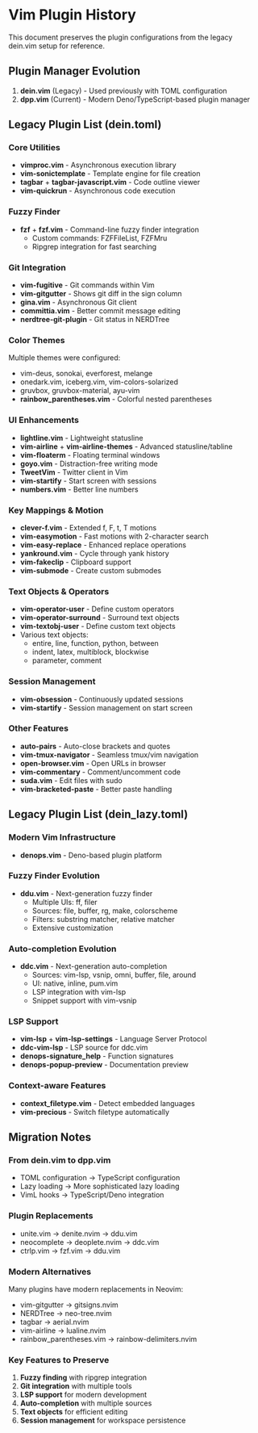 # Vim Plugin History

This document preserves the plugin configurations from the legacy dein.vim setup for reference.

## Plugin Manager Evolution

1. **dein.vim** (Legacy) - Used previously with TOML configuration
2. **dpp.vim** (Current) - Modern Deno/TypeScript-based plugin manager

## Legacy Plugin List (dein.toml)

### Core Utilities
- **vimproc.vim** - Asynchronous execution library
- **vim-sonictemplate** - Template engine for file creation
- **tagbar** + **tagbar-javascript.vim** - Code outline viewer
- **vim-quickrun** - Asynchronous code execution

### Fuzzy Finder
- **fzf** + **fzf.vim** - Command-line fuzzy finder integration
  - Custom commands: FZFFileList, FZFMru
  - Ripgrep integration for fast searching

### Git Integration
- **vim-fugitive** - Git commands within Vim
- **vim-gitgutter** - Shows git diff in the sign column
- **gina.vim** - Asynchronous Git client
- **committia.vim** - Better commit message editing
- **nerdtree-git-plugin** - Git status in NERDTree

### Color Themes
Multiple themes were configured:
- vim-deus, sonokai, everforest, melange
- onedark.vim, iceberg.vim, vim-colors-solarized
- gruvbox, gruvbox-material, ayu-vim
- **rainbow_parentheses.vim** - Colorful nested parentheses

### UI Enhancements
- **lightline.vim** - Lightweight statusline
- **vim-airline** + **vim-airline-themes** - Advanced statusline/tabline
- **vim-floaterm** - Floating terminal windows
- **goyo.vim** - Distraction-free writing mode
- **TweetVim** - Twitter client in Vim
- **vim-startify** - Start screen with sessions
- **numbers.vim** - Better line numbers

### Key Mappings & Motion
- **clever-f.vim** - Extended f, F, t, T motions
- **vim-easymotion** - Fast motions with 2-character search
- **vim-easy-replace** - Enhanced replace operations
- **yankround.vim** - Cycle through yank history
- **vim-fakeclip** - Clipboard support
- **vim-submode** - Create custom submodes

### Text Objects & Operators
- **vim-operator-user** - Define custom operators
- **vim-operator-surround** - Surround text objects
- **vim-textobj-user** - Define custom text objects
- Various text objects:
  - entire, line, function, python, between
  - indent, latex, multiblock, blockwise
  - parameter, comment

### Session Management
- **vim-obsession** - Continuously updated sessions
- **vim-startify** - Session management on start screen

### Other Features
- **auto-pairs** - Auto-close brackets and quotes
- **vim-tmux-navigator** - Seamless tmux/vim navigation
- **open-browser.vim** - Open URLs in browser
- **vim-commentary** - Comment/uncomment code
- **suda.vim** - Edit files with sudo
- **vim-bracketed-paste** - Better paste handling

## Legacy Plugin List (dein_lazy.toml)

### Modern Vim Infrastructure
- **denops.vim** - Deno-based plugin platform

### Fuzzy Finder Evolution
- **ddu.vim** - Next-generation fuzzy finder
  - Multiple UIs: ff, filer
  - Sources: file, buffer, rg, make, colorscheme
  - Filters: substring matcher, relative matcher
  - Extensive customization

### Auto-completion Evolution
- **ddc.vim** - Next-generation auto-completion
  - Sources: vim-lsp, vsnip, omni, buffer, file, around
  - UI: native, inline, pum.vim
  - LSP integration with vim-lsp
  - Snippet support with vim-vsnip

### LSP Support
- **vim-lsp** + **vim-lsp-settings** - Language Server Protocol
- **ddc-vim-lsp** - LSP source for ddc.vim
- **denops-signature_help** - Function signatures
- **denops-popup-preview** - Documentation preview

### Context-aware Features
- **context_filetype.vim** - Detect embedded languages
- **vim-precious** - Switch filetype automatically

## Migration Notes

### From dein.vim to dpp.vim
- TOML configuration → TypeScript configuration
- Lazy loading → More sophisticated lazy loading
- VimL hooks → TypeScript/Deno integration

### Plugin Replacements
- unite.vim → denite.nvim → ddu.vim
- neocomplete → deoplete.nvim → ddc.vim
- ctrlp.vim → fzf.vim → ddu.vim

### Modern Alternatives
Many plugins have modern replacements in Neovim:
- vim-gitgutter → gitsigns.nvim
- NERDTree → neo-tree.nvim
- tagbar → aerial.nvim
- vim-airline → lualine.nvim
- rainbow_parentheses.vim → rainbow-delimiters.nvim

### Key Features to Preserve
1. **Fuzzy finding** with ripgrep integration
2. **Git integration** with multiple tools
3. **LSP support** for modern development
4. **Auto-completion** with multiple sources
5. **Text objects** for efficient editing
6. **Session management** for workspace persistence